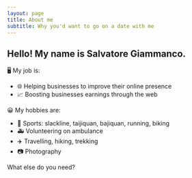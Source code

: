 ```yaml
---
layout: page
title: About me
subtitle: Why you'd want to go on a date with me
---
```


## Hello! My name is Salvatore Giammanco.

🖥️ My job is:
- 🌐 Helping businesses to improve their online presence
- 📈 Boosting businesses earnings through the web

😀 My hobbies are:
- 🚴 Sports: slackline, taijiquan, bajiquan, running, biking
- 🚑 Volunteering on ambulance
- ✈️ Travelling, hiking, trekking
- 📷 Photography

What else do you need?
